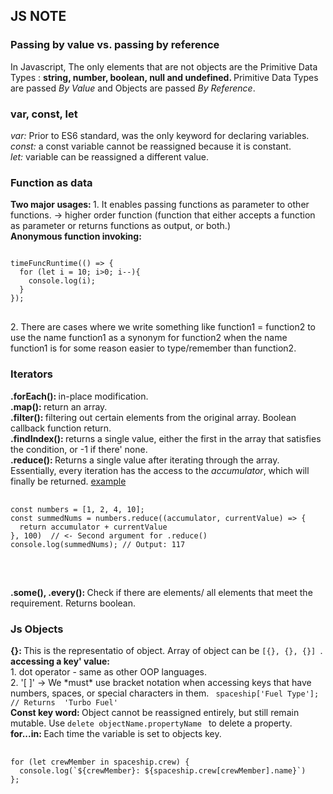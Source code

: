 <h2>JS NOTE</h2> 

<h3> Passing by value vs. passing by reference</h3>
In Javascript, The only elements that are not objects are the Primitive Data Types : 
<b>string, number, boolean, null and undefined. </b>Primitive Data Types are passed <i>By Value</i> 
and Objects are passed <i>By Reference</i>. 

<h3> var, const, let</h3>
<p> <em>var: </em>Prior to ES6 standard, was the only keyword for declaring variables.
<br> <em>const: </em>a const variable cannot be reassigned because it is constant. 
<br> <em>let: </em> variable can be reassigned a different value. </p> 

<h3> Function as data</h3>
<p> <b>Two major usages: </b> 1. It enables passing functions as parameter to other functions. -> higher order function (function that either accepts a function as parameter or returns functions as output, or both.)
<br> <b>Anonymous function invoking: </b>
<pre>
<code>
timeFuncRuntime(() => {
  for (let i = 10; i>0; i--){
    console.log(i);
  }
});
</code>
</pre>
2. There are cases where we write something like function1 = function2 to use the name function1 as a synonym for function2 when the name function1 is for some reason easier to type/remember than function2.</p>

<h3> Iterators</h3>
<p> <b>.forEach(): </b> in-place modification. 
  <br> <b>.map(): </b> return an array. 
  <br> <b>.filter(): </b> filtering out certain elements from the original array. Boolean callback function return. 
  <br> <b>.findIndex(): </b> returns a single value, either the first in the array that satisfies the condition, or -1 if there' none. 
  <br> <b>.reduce(): </b> Returns a single value after iterating through the array. Essentially, every iteration has the access to the <em>accumulator</em>, which will finally be returned. <a href="https://medium.com/@trekinbami/explanation-of-javascripts-reduce-with-a-real-world-use-case-f3f5014951e2"> example </a>
  <pre>
    <code>
const numbers = [1, 2, 4, 10];
const summedNums = numbers.reduce((accumulator, currentValue) => {
  return accumulator + currentValue
}, 100)  // <- Second argument for .reduce()
console.log(summedNums); // Output: 117
   </code>
   </pre>
    <br> <b>.some(), .every(): </b> Check if there are elements/ all elements that meet the requirement. Returns boolean. 
</p>

<h3> Js Objects </h3>
<p>
  <b>{}: </b> This is the representatio of object. Array of object can be <code>[{}, {}, {}] </code>. 
  <br><b>accessing a key' value: </b> <br>1. dot operator - same as other OOP languages. <br> 2. '[ ]' -> We *must* use bracket notation when accessing keys that have numbers, spaces, or special characters in them. <code> spaceship['Fuel Type'];   // Returns  'Turbo Fuel'</code>
  <br> <b>Const key word: </b> Object cannot be reassigned entirely, but still remain mutable. Use <code>delete objectName.propertyName </code> to delete a property. 
  <br> <b>for...in: </b> Each time the variable is set to objects key.  
  <pre>
  <code>
for (let crewMember in spaceship.crew) {
  console.log(`${crewMember}: ${spaceship.crew[crewMember].name}`)
};
  </code>
  </pre>
</p>
